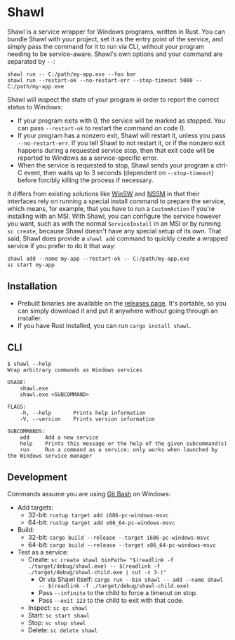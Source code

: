 # Shawl

Shawl is a service wrapper for Windows programs, written in Rust. You can
bundle Shawl with your project, set it as the entry point of the service, and
simply pass the command for it to run via CLI, without your program needing to
be service-aware. Shawl's own options and your command are separated by `--`:

```
shawl run -- C:/path/my-app.exe --foo bar
shawl run --restart-ok --no-restart-err --stop-timeout 5000 -- C:/path/my-app.exe
```

Shawl will inspect the state of your program in order to report the correct
status to Windows:

* If your program exits with 0, the service will be marked as stopped.
  You can pass `--restart-ok` to restart the command on code 0.
* If your program has a nonzero exit, Shawl will restart it, unless you pass
  `--no-restart-err`. If you tell Shawl to not restart it, or if the nonzero
  exit happens during a requested service stop, then that exit code will be
  reported to Windows as a service-specific error.
* When the service is requested to stop, Shawl sends your program a ctrl-C
  event, then waits up to 3 seconds (dependent on `--stop-timeout`) before
  forcibly killing the process if necessary.

It differs from existing solutions like [WinSW](https://github.com/kohsuke/winsw)
and [NSSM](https://nssm.cc) in that their interfaces rely on running a special
install command to prepare the service, which means, for example, that you have
to run a `CustomAction` if you're installing with an MSI. With Shawl, you can
configure the service however you want, such as with the normal `ServiceInstall`
in an MSI or by running `sc create`, because Shawl doesn't have any special
setup of its own. That said, Shawl does provide a `shawl add` command to
quickly create a wrapped service if you prefer to do it that way:

```
shawl add --name my-app --restart-ok -- C:/path/my-app.exe
sc start my-app
```

## Installation
* Prebuilt binaries are available on the
  [releases page](https://github.com/mtkennerly/shawl/releases).
  It's portable, so you can simply download it and put it anywhere
  without going through an installer.
* If you have Rust installed, you can run `cargo install shawl`.

## CLI

```console
$ shawl --help
Wrap arbitrary commands as Windows services

USAGE:
    shawl.exe
    shawl.exe <SUBCOMMAND>

FLAGS:
    -h, --help       Prints help information
    -V, --version    Prints version information

SUBCOMMANDS:
    add     Add a new service
    help    Prints this message or the help of the given subcommand(s)
    run     Run a command as a service; only works when launched by the Windows service manager
```

## Development

Commands assume you are using [Git Bash](https://git-scm.com) on Windows:

* Add targets:
  * 32-bit: `rustup target add i686-pc-windows-msvc`
  * 64-bit: `rustup target add x86_64-pc-windows-msvc`
* Build:
  * 32-bit: `cargo build --release --target i686-pc-windows-msvc`
  * 64-bit: `cargo build --release --target x86_64-pc-windows-msvc`
* Test as a service:
  * Create: `sc create shawl binPath= "$(readlink -f ./target/debug/shawl.exe) -- $(readlink -f ./target/debug/shawl-child.exe | cut -c 3-)"`
    * Or via Shawl itself: `cargo run --bin shawl -- add --name shawl -- $(readlink -f ./target/debug/shawl-child.exe)`
    * Pass `--infinite` to the child to force a timeout on stop.
    * Pass `--exit 123` to the child to exit with that code.
  * Inspect: `sc qc shawl`
  * Start: `sc start shawl`
  * Stop: `sc stop shawl`
  * Delete: `sc delete shawl`
